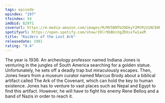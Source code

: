 ```yaml
---
tags: episode
epindex: "197"
tfoindex: 54
imdbid: 82971
coverurl: https://m.media-amazon.com/images/M/MV5BNTU2ODkyY2MtMjU1NC00NjE1LWEzYjgtMWQ3MzRhMTE0NDc0XkEyXkFqcGdeQXVyMjM4MzQ4OTQ@._V1_SY300_CR0,0,202,300_.jpg
spotifyurl: https://open.spotify.com/show/39lr9bBUcXgZRXsxTw1axM
title: "Raiders of the Lost Ark"
releasedate: 1981
rating: "8.4"
---
```


The year is 1936. An archeology professor named Indiana Jones is venturing in the jungles of South America searching for a golden statue. Unfortunately, he sets off a deadly trap but miraculously escapes. Then, Jones hears from a museum curator named Marcus Brody about a biblical artifact called The Ark of the Covenant, which can hold the key to human existence. Jones has to venture to vast places such as Nepal and Egypt to find this artifact. However, he will have to fight his enemy Rene Belloq and a band of Nazis in order to reach it.